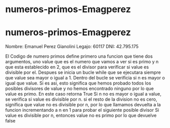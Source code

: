 # numeros-primos-Emagperez
# numeros-primos-Emagperez
Nombre: Emanuel Perez Gianolini
Legajo: 60117
DNI: 42.795.175


El Codigo de numero primos define primero una funcion que tiene dos argumentos, uno value que es el numero que vamos a ver si es primo y n que esta establecido en 2, que es el divisor para verificar si value es divisible por el.
Despues se inicia un bucle while que se ejecutara siempre que value sea mayor o igual a 1.
Dentro del bucle se verificia si n es mayor o igual que value. Si es asi, esto significa que hemos probado todos los posibles divisores de value y no hemos encontrado ninguno por lo que value es primo. En este caso retorna True
Si n no es mayor o igual a value, se verifica si value es divisible por n. si el resto de la division no es cero, significa que value no es divisible por n, por lo que llamamos devuelta a la funcion incrementando a n en 1 para probar el siguiente posible divisor
Si value es divisible por n, entonces value no es primo por lo que devuelve false
